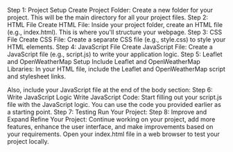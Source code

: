 Step 1: Project Setup
Create Project Folder:
Create a new folder for your project. This will be the main directory for all your project files.
Step 2: HTML File
Create HTML File:
Inside your project folder, create an HTML file (e.g., index.html). This is where you'll structure your webpage.
Step 3: CSS File
Create CSS File:
Create a separate CSS file (e.g., style.css) to style your HTML elements.
Step 4: JavaScript File
Create JavaScript File:
Create a JavaScript file (e.g., script.js) to write your application logic.
Step 5: Leaflet and OpenWeatherMap Setup
Include Leaflet and OpenWeatherMap Libraries:
In your HTML file, include the Leaflet and OpenWeatherMap script and stylesheet links.
<!-- Add these lines in the head section of your HTML file -->
<link rel="stylesheet" href="https://unpkg.com/leaflet@1.9.4/dist/leaflet.css"
  integrity="sha256-p4NxAoJBhIIN+hmNHrzRCf9tD/miZyoHS5obTRR9BMY=" crossorigin="" />
<script src="https://unpkg.com/leaflet@1.9.4/dist/leaflet.js"
  integrity="sha256-20nQCchB9co0qIjJZRGuk2/Z9VM+kNiyxNV1lvTlZBo=" crossorigin=""></script>
Also, include your JavaScript file at the end of the body section:
<!-- Add this line at the end of the body section -->
<script src="script.js" defer></script>
Step 6: Write JavaScript Logic
Write JavaScript Code:
Start filling out your script.js file with the JavaScript logic. You can use the code you provided earlier as a starting point.
Step 7: Testing
Run Your Project:
Step 8: Improve and Expand
Refine Your Project:
Continue working on your project, add more features, enhance the user interface, and make improvements based on your requirements.
Open your index.html file in a web browser to test your project locally.
